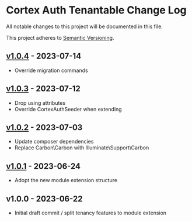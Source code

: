 # Cortex Auth Tenantable Change Log

All notable changes to this project will be documented in this file.

This project adheres to [Semantic Versioning](CONTRIBUTING.md).


## [v1.0.4] - 2023-07-14
- Override migration commands

## [v1.0.3] - 2023-07-12
- Drop using attributes
- Override CortexAuthSeeder when extending

## [v1.0.2] - 2023-07-03
- Update composer dependencies
- Replace Carbon\Carbon with Illuminate\Support\Carbon

## [v1.0.1] - 2023-06-24
- Adopt the new module extension structure

## v1.0.0 - 2023-06-22
- Initial draft commit / split tenancy features to module extension

[v1.0.4]: https://github.com/rinvex/auth-tenantable/compare/v1.0.3...v1.0.4
[v1.0.3]: https://github.com/rinvex/auth-tenantable/compare/v1.0.2...v1.0.3
[v1.0.2]: https://github.com/rinvex/auth-tenantable/compare/v1.0.1...v1.0.2
[v1.0.1]: https://github.com/rinvex/auth-tenantable/compare/v1.0.0...v1.0.1
